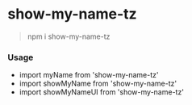 # show-my-name-tz

> npm i show-my-name-tz

### Usage
* import myName from 'show-my-name-tz'
* import showMyName from 'show-my-name-tz'
* import showMyNameUI from 'show-my-name-tz'
